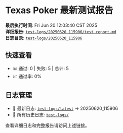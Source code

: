 # Texas Poker 最新测试报告

**最后执行时间**: Fri Jun 20 12:03:40 CST 2025  
**详细报告**: [`test-logs/20250620_115906/test_report.md`](./test-logs/20250620_115906/test_report.md)  
**日志目录**: [`test-logs/20250620_115906`](./test-logs/20250620_115906/)

## 快速查看
- 📊 通过: 0 | 失败: 5 | 总计: 5
- 📈 通过率: 0%

## 日志管理
- 🔗 最新日志: [`test-logs/latest`](./test-logs/latest) -> 20250620_115906
- 📁 所有历史日志: [`test-logs/`](./test-logs/)

查看详细日志和完整报告请访问上述链接。
